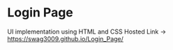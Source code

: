 # Login Page
UI implementation using HTML and CSS
Hosted Link -> https://swag3009.github.io/Login_Page/
